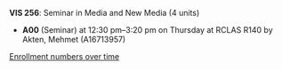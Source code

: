 **VIS 256**: Seminar in Media and New Media (4 units)

- **A00** (Seminar) at 12:30 pm–3:20 pm on Thursday at RCLAS R140 by Akten, Mehmet (A16713957)

[Enrollment numbers over time](./VIS256.tsv)
